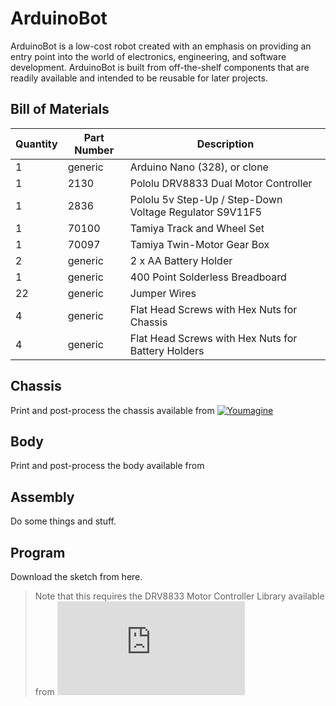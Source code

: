 # ArduinoBot

ArduinoBot is a low-cost robot created with an emphasis on providing an entry point into the world of electronics, engineering, and software development. ArduinoBot is built from off-the-shelf components that are readily available and intended to be reusable for later projects.

## Bill of Materials

| Quantity | Part Number | Description                                             |
| -------- | ------      |------                                                   |
| 1        | generic     | Arduino Nano (328), or clone                            |
| 1        | 2130        | Pololu DRV8833 Dual Motor Controller                    |
| 1        | 2836        | Pololu 5v Step-Up / Step-Down Voltage Regulator S9V11F5 |
| 1        | 70100       | Tamiya Track and Wheel Set                              |
| 1        | 70097       | Tamiya Twin-Motor Gear Box                              |
| 2        | generic     | 2 x AA Battery Holder                                   |
| 1        | generic     | 400 Point Solderless Breadboard                         |
| 22       | generic     | Jumper Wires                                            |
| 4        | generic     | Flat Head Screws with Hex Nuts for Chassis              |
| 4        | generic     | Flat Head Screws with Hex Nuts for Battery Holders      |

## Chassis

Print and post-process the chassis available from [![Youmagine](https://www.youmagine.com/assets/youmagine-logo-915d584cc2ad9c0577a00ec2e6359d8587c4d15c5d5ce8c34c464b564eacb78b.svg)](https://www.youmagine.com)

## Body

Print and post-process the body available from 

## Assembly

Do some things and stuff.

## Program

Download the sketch from here.

> Note that this requires the DRV8833 Motor Controller Library available from [![Sourceforge](https://sourceforge.net/sflogo.php?type=14&group_id=274282)](https://sourceforge.net/projects/drv8833lib/files/current/)

